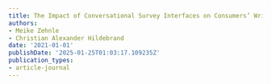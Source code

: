 ```yaml
---
title: The Impact of Conversational Survey Interfaces on Consumers’ Written Self-Expression
authors:
- Meike Zehnle
- Christian Alexander Hildebrand
date: '2021-01-01'
publishDate: '2025-01-25T01:03:17.109235Z'
publication_types:
- article-journal
---
```

